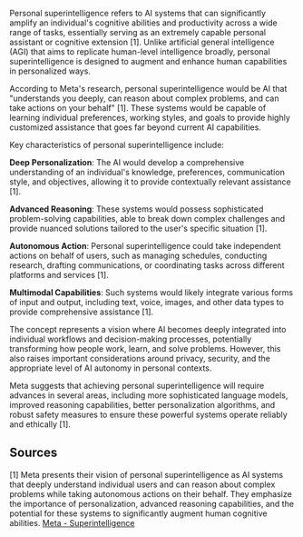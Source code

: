 Personal superintelligence refers to AI systems that can significantly amplify an individual's cognitive abilities and productivity across a wide range of tasks, essentially serving as an extremely capable personal assistant or cognitive extension [1]. Unlike artificial general intelligence (AGI) that aims to replicate human-level intelligence broadly, personal superintelligence is designed to augment and enhance human capabilities in personalized ways.

According to Meta's research, personal superintelligence would be AI that "understands you deeply, can reason about complex problems, and can take actions on your behalf" [1]. These systems would be capable of learning individual preferences, working styles, and goals to provide highly customized assistance that goes far beyond current AI capabilities.

Key characteristics of personal superintelligence include:

**Deep Personalization**: The AI would develop a comprehensive understanding of an individual's knowledge, preferences, communication style, and objectives, allowing it to provide contextually relevant assistance [1].

**Advanced Reasoning**: These systems would possess sophisticated problem-solving capabilities, able to break down complex challenges and provide nuanced solutions tailored to the user's specific situation [1].

**Autonomous Action**: Personal superintelligence could take independent actions on behalf of users, such as managing schedules, conducting research, drafting communications, or coordinating tasks across different platforms and services [1].

**Multimodal Capabilities**: Such systems would likely integrate various forms of input and output, including text, voice, images, and other data types to provide comprehensive assistance [1].

The concept represents a vision where AI becomes deeply integrated into individual workflows and decision-making processes, potentially transforming how people work, learn, and solve problems. However, this also raises important considerations around privacy, security, and the appropriate level of AI autonomy in personal contexts.

Meta suggests that achieving personal superintelligence will require advances in several areas, including more sophisticated language models, improved reasoning capabilities, better personalization algorithms, and robust safety measures to ensure these powerful systems operate reliably and ethically [1].

## Sources

[1] Meta presents their vision of personal superintelligence as AI systems that deeply understand individual users and can reason about complex problems while taking autonomous actions on their behalf. They emphasize the importance of personalization, advanced reasoning capabilities, and the potential for these systems to significantly augment human cognitive abilities. [Meta - Superintelligence](https://www.meta.com/superintelligence/)